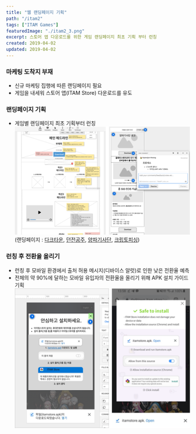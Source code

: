 ```yaml
---
title: "웹 랜딩페이지 기획"
path: "/itam2"
tags: ["ITAM Games"]
featuredImage: "./itam2_3.png"
excerpt: 스토어 앱 다운로드를 위한 게임 랜딩페이지 최초 기획 부터 런칭
created: 2019-04-02
updated: 2019-04-02
---
```


### 마케팅 도착지 부재

- 신규 마케팅 집행에 따른 랜딩페이지 필요
- 게임을 내세워 스토어 앱(ITAM Store) 다운로드를 유도

### 랜딩페이지 기획

- 게임별 랜딩페이지 최초 기획부터 런칭
![itam2_1](./itam2_1.png)
(랜딩페이지 : <a href="https://darktown.itam.stor" target="_blank">다크타운</a>, [던전공주](https://dp.itam.games), [양파기사단](https://onionknights.itam.stor), [크립토피싱](https://cryptofishing.itam.store))

### 런칭 후 전환율 올리기

- 런칭 후 모바일 환경에서 출처 허용 메시지(디바이스 알럿)로 인한 낮은 전환율 예측
- 전체의 약 90%에 달하는 모바일 유입자의 전환율을 올리기 위해 APK 설치 가이드 기획
![itam2_2](./itam2_2.png)
